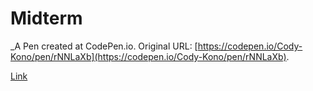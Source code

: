 # Midterm
 _A Pen created at CodePen.io. Original URL: [https://codepen.io/Cody-Kono/pen/rNNLaXb](https://codepen.io/Cody-Kono/pen/rNNLaXb).

 [Link](https://ckono587.github.io/Midterm/)
